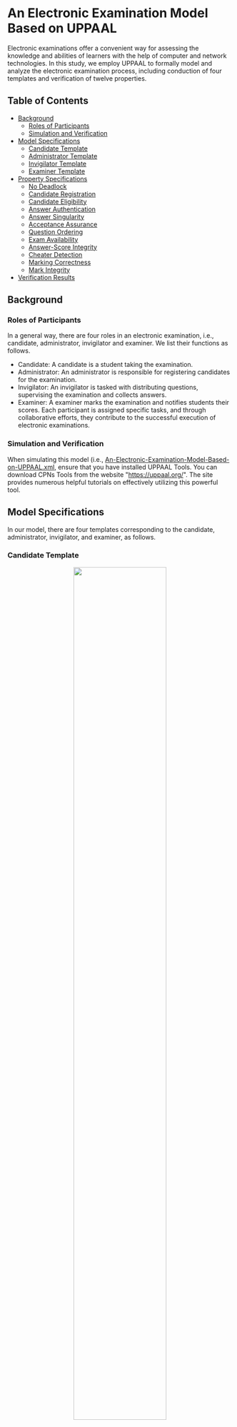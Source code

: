 # An Electronic Examination Model Based on UPPAAL

Electronic examinations offer a convenient way for assessing the knowledge and abilities of learners with the help of computer and network technologies. In this study, we employ UPPAAL to formally model and analyze the electronic examination process, including conduction of four templates and verification of twelve properties. 

## Table of Contents

- [Background](#Background)
  - [Roles of Participants](#Roles-of-Participants)
  - [Simulation and Verification](#Simulation-and-Verification)
- [Model Specifications](#Model-Specifications)
  - [Candidate Template](#Candidate-Template)
  - [Administrator Template](#Administrator-Template)
  - [Invigilator Template](#Invigilator-Template)
  - [Examiner Template](#Examiner-Template)
- [Property Specifications](#Property-Specifications)
  - [No Deadlock](#No-Deadlock)
  - [Candidate Registration](#Candidate-Registration)
  - [Candidate Eligibility](#Candidate-Eligibility)
  - [Answer Authentication](#Answer-Authentication)
  - [Answer Singularity](#Answer-Singularity)
  - [Acceptance Assurance](#Acceptance-Assurance)
  - [Question Ordering](#Question-Ordering)
  - [Exam Availability](#Exam-Availability)
  - [Answer-Score Integrity](#Answer-Score-Integrity)
  - [Cheater Detection](#Cheater-Detection)
  - [Marking Correctness](#Marking-Correctness)
  - [Mark Integrity](#Mark-Integrity)  
- [Verification Results](#Verification-Results)


## Background

### Roles of Participants

In a general way, there are four roles in an electronic examination, i.e., candidate, administrator, invigilator and examiner. We list their functions as follows. 
* Candidate: A candidate is a student taking the examination.
* Administrator: An administrator is responsible for registering candidates for the examination.
* Invigilator: An invigilator is tasked with distributing questions, supervising the examination and collects answers. 
* Examiner: A examiner marks the examination and notifies students their scores. 
Each participant is assigned specific tasks, and through collaborative efforts, they contribute to the successful execution of electronic examinations.

### Simulation and Verification

When simulating this model (i.e., [An-Electronic-Examination-Model-Based-on-UPPAAL.xml](https://github.com/TURTING-BO/An-Electronic-Examination-Model-Based-on-UPPAAL/blob/main/An-Electronic-Examination-Model-Based-on-UPPAAL.xml), ensure that you have installed UPPAAL Tools. You can download CPNs Tools from the website "https://uppaal.org/". The site provides numerous helpful tutorials on effectively utilizing this powerful tool.

## Model Specifications

In our model, there are four templates corresponding to the candidate, administrator, invigilator, and examiner, as follows.

### Candidate Template

<figure>
  <div align=center>
    <img src="https://github.com/TURTING-BO/An-Electronic-Examination-Model-Based-on-UPPAAL/blob/main/Template%20Figures/Candidate%20template.png" width="70%" height="70%">  
  </div>
  <div align=center>
     <figcaption>Figure 1. Candidate Templates</figcaption>
  </div>    
</figure>

### Administrator Template
<figure>
  <div align=center>
    <img src="https://github.com/TURTING-BO/An-Electronic-Examination-Model-Based-on-UPPAAL/blob/main/Template%20Figures/Administrator%20Template.png" width="70%" height="70%"> 
  </div>
  <div align=center>
     <figcaption>Figure 2. Administrator Templates</figcaption>
  </div>    
</figure>

### Invigilator Template
<figure>
  <div align=center>
    <img src="https://github.com/TURTING-BO/An-Electronic-Examination-Model-Based-on-UPPAAL/blob/main/Template%20Figures/Invigilator%20Template.png" width="70%" height="70%"> 
  </div>
  <div align=center>
     <figcaption>Figure 3. Invigilator Templates</figcaption>
  </div>    
</figure>

### Examiner Template
<figure>
  <div align=center>
    <img src="https://github.com/TURTING-BO/An-Electronic-Examination-Model-Based-on-UPPAAL/blob/main/Template%20Figures/Examiner%20Template.png" width="70%" height="70%"> 
  </div>
  <div align=center>
     <figcaption>Figure 4. Examiner Templates</figcaption>
  </div>    
</figure>

## Property Specifications

### No Deadlock

In the electronic examination model, the absence of deadlocks is crucial to prevent any "never-ending" scenarios.

<p align="center" > A[] not deadlock </p>

### Candidate Registration

The candidate registration property stipulates that a candidate can submit an answer only if they have registered.

<p align="center"> A[] forall(i:ID) !(! FindElement(R, i) & FindElement(S, i)) </p>

### Candidate Eligibility

The candidate eligibility property signifies that a candidate's answer can be accepted only if they have registered.

<p align="center"> A[] forall(i:ID) !(!FindElement(R, i) & FindElement(A, i)) </p>

### Answer Authentication

The answer authentication property stipulates that a candidate's answer can be accepted only if they have submitted the answer.

<p align="center"> A[] forall(i:ID) !(!FindElement(S, i) & FindElement(A, i)) </p>

### Answer Singularity

The answer singularity property signifies that, for each candidate, only a singular response can be deemed acceptable per question.

<p align="center"> A[] forall(i:ID) OneAnswerEachQuestion(A, i) </p>

### Acceptance Assurance

The acceptance assurance property underscores the requirement that an answer submitted by a candidate should be accepted.

<p align="center"> A[] forall(i:ID) FirstSubmitFollowAccept(T, i) </p>

### Question Ordering

The question ordering property emphasizes that a candidate can proceed to the next question only after the answer to the current question is accepted.

<p align="center"> A[] forall(i:ID) GetAcceptGet(T, i) </p>

### Exam Availability

The exam availability property stipulates that the acceptance of an answer from a candidate is permissible only during the examination period.

<p align="center"> A[] StartAcceptEnd(T) </p>

### Answer-Score Integrity

The answer-score integrity property ensures that the correct answer can not be modified after the examination starts.

<p align="center"> A[] NoStartCorrAns(T) </p>

### Cheater Detection

During an examination process, cheating may take place, e.g., one candidate copies the answers of the other candidate.

<p align="center"> A[] NoDistanceExceed(sm) </p>

### Marking Correctness

The marking correctness property asserts that once marking has occurred, the correct answers cannot be modified. 

<p align="center"> A[] NoCorrAnsMark(T) </p>

### Mark Integrity

The mark integrity property ensures that each candidate receives notification after marking, and all answers from candidates are duly marked.

<p align="center"> A[] MarkIntegrity(T) </p>

## Verification Results
Our model satisfied all the 12 specified properties, underscoring the reliability of the electronic examination model. The verification time and resident memory statistics indicate that the associated time and space overhead are within acceptable limits.

<figure>
  <div align=center>
    <img src="https://github.com/TURTING-BO/An-Electronic-Examination-Model-Based-on-UPPAAL/blob/main/Verification%20Results.png" width="70%" height="70%"> 
  </div>
  <div align=center>
     <figcaption>Figure 5. Verification Results</figcaption>
  </div>    
</figure>
